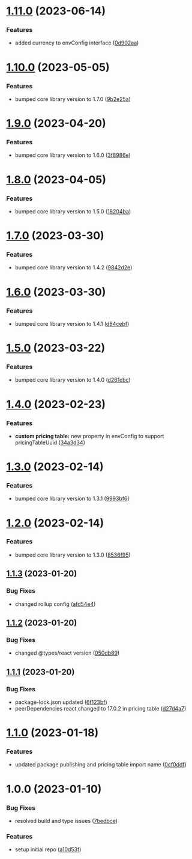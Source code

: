 # [1.11.0](https://github.com/Salable/react-sdk/compare/v1.10.0...v1.11.0) (2023-06-14)


### Features

* added currency to envConfig interface ([0d902aa](https://github.com/Salable/react-sdk/commit/0d902aa457c4b8ec95afe4a513901b55ba93c94d))

# [1.10.0](https://github.com/Salable/react-sdk/compare/v1.9.0...v1.10.0) (2023-05-05)


### Features

* bumped core library version to 1.7.0 ([9b2e25a](https://github.com/Salable/react-sdk/commit/9b2e25af5abc7c6cf998365709aab25889d75878))

# [1.9.0](https://github.com/Salable/react-sdk/compare/v1.8.0...v1.9.0) (2023-04-20)


### Features

* bumped core library version to 1.6.0 ([3f8986e](https://github.com/Salable/react-sdk/commit/3f8986eff1d9352ece6fbc29cdde0f0494427cdb))

# [1.8.0](https://github.com/Salable/react-sdk/compare/v1.7.0...v1.8.0) (2023-04-05)


### Features

* bumped core library version to 1.5.0 ([18204ba](https://github.com/Salable/react-sdk/commit/18204ba80da07a1cd439b815787e0e1178802252))

# [1.7.0](https://github.com/Salable/react-sdk/compare/v1.6.0...v1.7.0) (2023-03-30)


### Features

* bumped core library version to 1.4.2 ([9842d2e](https://github.com/Salable/react-sdk/commit/9842d2e2f9536e4f82a2614f75ba15ef6b0110ba))

# [1.6.0](https://github.com/Salable/react-sdk/compare/v1.5.0...v1.6.0) (2023-03-30)


### Features

* bumped core library version to 1.4.1 ([d84cebf](https://github.com/Salable/react-sdk/commit/d84cebf6592a6659bf019fbd30314a3fadb83f24))

# [1.5.0](https://github.com/Salable/react-sdk/compare/v1.4.0...v1.5.0) (2023-03-22)


### Features

* bumped core library version to 1.4.0 ([d261cbc](https://github.com/Salable/react-sdk/commit/d261cbc03eb32914c53b7737510fd0c166f8a42f))

# [1.4.0](https://github.com/Salable/react-sdk/compare/v1.3.0...v1.4.0) (2023-02-23)


### Features

* **custom pricing table:** new property in envConfig to support pricingTableUuid ([34a3d34](https://github.com/Salable/react-sdk/commit/34a3d345b84133b0a8b272f8949fdd7662548b36))

# [1.3.0](https://github.com/Salable/react-sdk/compare/v1.2.0...v1.3.0) (2023-02-14)


### Features

* bumped core library version to 1.3.1 ([9993bf6](https://github.com/Salable/react-sdk/commit/9993bf642c2b138cafb662b51ab792274c9b1078))

# [1.2.0](https://github.com/Salable/react-sdk/compare/v1.1.3...v1.2.0) (2023-02-14)


### Features

* bumped core library version to 1.3.0 ([8536f95](https://github.com/Salable/react-sdk/commit/8536f956517daec70ac33067b63d9e235a3b0844))

## [1.1.3](https://github.com/Salable/react-sdk/compare/v1.1.2...v1.1.3) (2023-01-20)


### Bug Fixes

* changed rollup config ([afd54e4](https://github.com/Salable/react-sdk/commit/afd54e4bcc07c5b4f559098c107180941cec701f))

## [1.1.2](https://github.com/Salable/react-sdk/compare/v1.1.1...v1.1.2) (2023-01-20)


### Bug Fixes

* changed @types/react version ([050db89](https://github.com/Salable/react-sdk/commit/050db894e1ca27140748a50a5e7d36a5efe44f73))

## [1.1.1](https://github.com/Salable/react-sdk/compare/v1.1.0...v1.1.1) (2023-01-20)


### Bug Fixes

* package-lock.json updated ([6f123bf](https://github.com/Salable/react-sdk/commit/6f123bf37853e94cd6b398110c28a973294e2e63))
* peerDependencies react changed to 17.0.2 in pricing table ([d27d4a7](https://github.com/Salable/react-sdk/commit/d27d4a7633bded124f55f11fbfffc94928837cb0))

# [1.1.0](https://github.com/Salable/react-sdk/compare/v1.0.0...v1.1.0) (2023-01-18)


### Features

* updated package publishing and pricing table import name ([0cf0ddf](https://github.com/Salable/react-sdk/commit/0cf0ddf879fb55308e4d6e3283bc9bb72f0beb72))

# 1.0.0 (2023-01-10)


### Bug Fixes

* resolved build and type issues ([7bedbce](https://github.com/Salable/react-sdk/commit/7bedbcee22dc8648e59a5dadeb17a98bbbfa122b))


### Features

* setup initial repo ([a10d53f](https://github.com/Salable/react-sdk/commit/a10d53fc210ea50de40661adf726da334318aefa))
